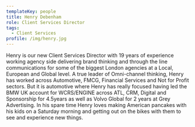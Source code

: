 ```yaml
---
templateKey: people
title: Henry Debenham
role: Client Services Director
tags:
  - Client Services
profile: /img/henry.jpg
---
```

Henry is our new Client Services Director with 19 years of experience working agency side delivering brand thinking and through the line communications for some of the biggest London agencies at a Local, European and Global level. A true leader of Omni-channel thinking, Henry has worked across Automotive, FMCG, Financial Services and Not for Profit sectors. But it is automotive where Henry has really focused having led the BMW UK account for WCRS/ENGINE across ATL, CRM, Digital and Sponsorship for 4.5years as well as Volvo Global for 2 years at Grey Advertising. In his spare time Henry loves making American pancakes with his kids on a Saturday morning and getting out on the bikes with them to see and experience new things.
